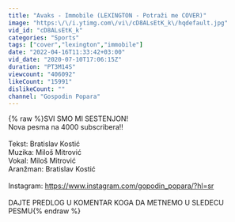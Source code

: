 ```yaml
---
title: "Avaks - Immobile (LEXINGTON - Potraži me COVER)"
image: "https:\/\/i.ytimg.com\/vi\/cD8ALsEtK_k\/hqdefault.jpg"
vid_id: "cD8ALsEtK_k"
categories: "Sports"
tags: ["cover","lexington","immobile"]
date: "2022-04-16T11:33:42+03:00"
vid_date: "2020-07-10T17:06:15Z"
duration: "PT3M14S"
viewcount: "406092"
likeCount: "15991"
dislikeCount: ""
channel: "Gospodin Popara"
---
```

{% raw %}SVI SMO MI SESTENJON!<br />Nova pesma na 4000 subscribera!!<br /><br />Tekst: Bratislav Kostić<br />Muzika: Miloš Mitrović<br />Vokal: Miloš Mitrović<br />Aranžman: Bratislav Kostić<br /><br />Instagram: <a rel="nofollow" target="blank" href="https://www.instagram.com/gopodin_popara/?hl=sr">https://www.instagram.com/gopodin_popara/?hl=sr</a><br /><br />DAJTE PREDLOG U KOMENTAR KOGA DA METNEMO U SLEDECU PESMU{% endraw %}

